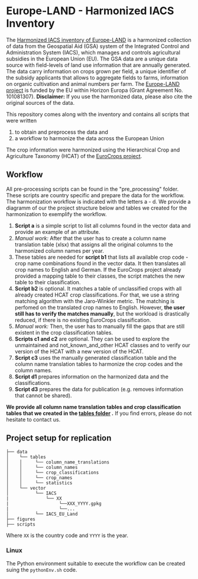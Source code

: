 # Europe-LAND - Harmonized IACS Inventory
The [Harmonized IACS inventory of Europe-LAND](https://zenodo.org/records/14230621) is a harmonized collection of data from the Geospatial Aid (GSA) system of the Integrated Control and Administration System (IACS), which manages and controls agricultural subsidies in the European Union (EU). The GSA data are a unique data source with field-levels of land use information that are annually generated. The data carry information on crops grown per field, a unique identifier of the subsidy applicants that allows to aggregate fields to farms, information on organic cultivation and animal numbers per farm. The [Europe-LAND project](https://europe-land.eu/) is funded by the EU within Horizon Europa (Grant Agreement No. 101081307).  __Disclaimer:__ If you use the harmonized data, please also cite the original sources of the data.

This repository comes along with the inventory and contains all scripts that were written
1) to obtain and preprocess the data and
2) a workflow to harmonize the data across the European Union

The crop information were harmonized using the Hierarchical Crop and Agriculture Taxonomy (HCAT) of the [EuroCrops project](https://github.com/maja601/EuroCrops).

## Workflow
All pre-processing scripts can be found in the "pre_processing" folder. These scripts are country specific and prepare the data for the workflow.
The harmonization workflow is indicated with the letters a - d. We provide a diagramm of our the project structure below and tables we created for the harmonization to exemplify the workflow. 
1) __Script a__ is a simple script to list all columns found in the vector data and provide an example of an attribute.
2) *Manual work:* After that the user has to create a column name translation table (xlsx) that assigns all the original columns to the harmonized column names per year.
3) These tables are needed for __script b1__ that lists all available crop code - crop name combinations found in the vector data. It then translates all crop names to English and German. If the EuroCrops project already provided a mapping table to their classes, the script matches the new table to their classification.
4) __Script b2__ is optional. It matches a table of unclassified crops with all already created HCAT crop classifications. For that, we use a string matching algorithm with the Jaro-Winkler metric. The matching is perfomed on the translated crop names to English. However, __the user still has to verify the matches manually__, but the workload is drastically reduced, if there is no existing EuroCrops classification.
5) *Manual work:* Then, the user has to manually fill the gaps that are still existent in the crop classification tables.
6) __Scripts c1 and c2__ are optional. They can be used to explore the unmaintained and not_known_and_other HCAT classes and to verify our version of the HCAT with a new version of the HCAT.
7) __Script c3__ uses the manually generated classification table and the column name translation tables to harmonize the crop codes and the column names.
8) __Script d1__ prepares information on the harmonized data and the classifications.
9) __Script d3__ prepares the data for publication (e.g. removes information that cannot be shared).

__We provide all column name translation tables and crop classification tables that we created in the [tables folder](tables) .__ If you find errors, please do not hesitate to contact us.

## Project setup for replication
```
├── data 
│    └── tables
│    │     └── column_name_translations
│    │     └── column_names
│    │     └── crop_classifications
│    │     └── crop_names
│    │     └── statistics
│    └── vector
│          └── IACS
|              └── XX
|                   └──XXX_YYYY.gpkg
|                   └──... 
│          └── IACS_EU_Land
├── figures
├── scripts
```
Where `XX` is the country code and `YYYY` is the year.

### Linux
The Python environment suitable to execute the workflow can be created suing the `pythonEnv.sh` code. 